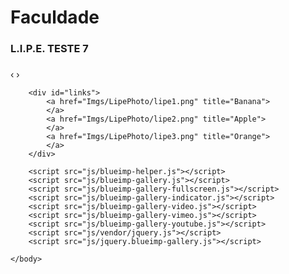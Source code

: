 # [](#header-1)Faculdade

### [](#header-3)L.I.P.E. TESTE 7


<html>
    <head>
        <link rel="stylesheet" href="css/blueimp-gallery.css">
        <link rel="stylesheet" href="css/blueimp-gallery-indicator.css">
        <link rel="stylesheet" href="css/blueimp-gallery-video.css"><!-- Stylesheet -->
    </head>
    <body>
        <div id="blueimp-image-carousel" class="blueimp-gallery blueimp-gallery-carousel">
            <div class="slides"></div>
            <h3 class="title"></h3>
            <a class="prev">‹</a>
            <a class="next">›</a>
            <a class="play-pause"></a>
        </div>
        
        <div id="links">
            <a href="Imgs/LipePhoto/lipe1.png" title="Banana">
            </a>
            <a href="Imgs/LipePhoto/lipe2.png" title="Apple">
            </a>
            <a href="Imgs/LipePhoto/lipe3.png" title="Orange">
            </a>
        </div>
        
        <script src="js/blueimp-helper.js"></script>
        <script src="js/blueimp-gallery.js"></script>
        <script src="js/blueimp-gallery-fullscreen.js"></script>
        <script src="js/blueimp-gallery-indicator.js"></script>
        <script src="js/blueimp-gallery-video.js"></script>
        <script src="js/blueimp-gallery-vimeo.js"></script>
        <script src="js/blueimp-gallery-youtube.js"></script>
        <script src="js/vendor/jquery.js"></script>
        <script src="js/jquery.blueimp-gallery.js"></script>

    </body>
</html>
